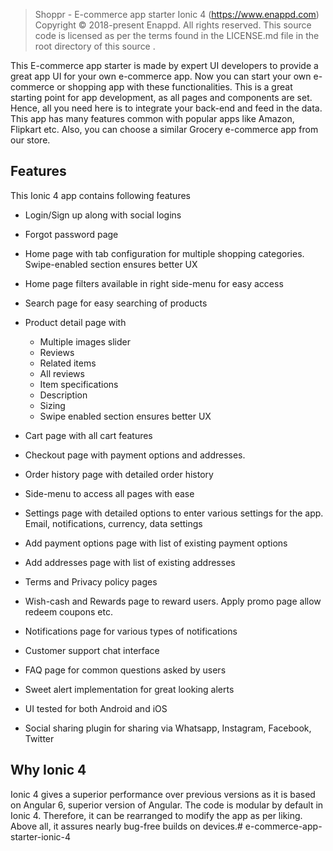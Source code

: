 
  > Shoppr - E-commerce app starter Ionic 4 (https://www.enappd.com)
  Copyright © 2018-present Enappd. All rights reserved.
  This source code is licensed as per the terms found in the
  LICENSE.md file in the root directory of this source .
  
 
 This E-commerce app starter is made by expert UI developers to provide a great app UI for your own e-commerce app. Now you can start your own e-commerce or shopping app with these functionalities. This is a great starting point for app development, as all pages and components are set. Hence, all you need here is to integrate your back-end and feed in the data. This app has many features common with popular apps like Amazon, Flipkart etc. Also, you can choose a similar Grocery e-commerce app from our store.

## Features
This Ionic 4 app contains following features
- Login/Sign up along with social logins
- Forgot password page
- Home page with tab configuration for multiple shopping categories. Swipe-enabled section ensures better UX
- Home page filters available in right side-menu for easy access
- Search page for easy searching of products
- Product detail page with

    - Multiple images slider
    - Reviews
    - Related items
    - All reviews
    - Item specifications
    - Description
    - Sizing
    - Swipe enabled section ensures better UX
- Cart page with all cart features
- Checkout page with payment options and addresses.
- Order history page with detailed order history
- Side-menu to access all pages with ease
- Settings page with detailed options to enter various settings for the app. Email, notifications, currency, data settings
- Add payment options page with list of existing payment options
- Add addresses page with list of existing addresses
- Terms and Privacy policy pages
- Wish-cash and Rewards page to reward users. Apply promo page allow redeem coupons etc.
- Notifications page for various types of notifications
- Customer support chat interface
- FAQ page for common questions asked by users

- Sweet alert implementation for great looking alerts
- UI tested for both Android and iOS
- Social sharing plugin for sharing via Whatsapp, Instagram, Facebook, Twitter

## Why Ionic 4
Ionic 4 gives a superior performance over previous versions as it is based on Angular 6, superior version of Angular. The code is modular by default in Ionic 4. Therefore, it can be rearranged to modify the app as per liking. Above all, it assures nearly bug-free builds on devices.# e-commerce-app-starter-ionic-4
